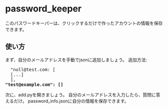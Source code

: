 # password_keeper
このパスワードキーパーは、クリックするだけで作ったアカウントの情報を保存できます。

## 使い方
まず、自分のメールアドレスを手動でjsonに追加しましょう。
追加方法: 
<pre>
  "null@test.com: [
  [...]
  ],
<b>"test@example.com": []</b>
</pre>

次に、add.pyを開きましょう。
自分のメールアドレスを入力したら、質問に答えるだけ。
password_info.jsonに自分の情報を保存できます。


